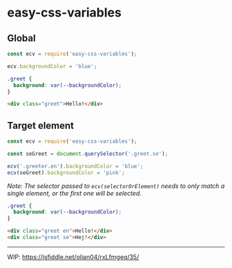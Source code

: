 # easy-css-variables

## Global

```js
const ecv = require('easy-css-variables');

ecv.backgroundColor = 'blue';
```

```css
.greet {
  background: var(--backgroundColor);
}
```

```html
<div class="greet">Hello!</div>
```


## Target element

```js
const ecv = require('easy-css-variables');

const seGreet = document.querySelector('.greet.se');

ecv('.greeter.en').backgroundColor = 'blue';
ecv(seGreet).backgroundColor = 'pink';
```

_Note: The selector passed to `ecv(selectorOrElement)` needs to only match a single element, or the first one will be selected._

```css
.greet {
  background: var(--backgroundColor);
}
```

```html
<div class="greet en">Hello!</div>
<div class="greet se">Hej!</div>
```

---

WIP: https://jsfiddle.net/olian04/rxLfmgeq/35/
